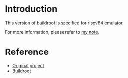 # Introduction
This version of buildroot is specified for riscv64 emulator.

For more information, please refer to [my note](https://hackmd.io/s/BJkgV_A_V).

# Reference
- [Original project](https://bellard.org/tinyemu/buildroot.html)
- [Buildroot](https://buildroot.org/)